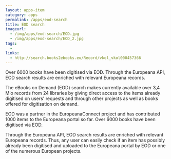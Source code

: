 ```yaml
---
layout: apps-item
category: apps
permalink: /apps/eod-search
title: EOD search
imageurl:
  - /img/apps/eod-search/EOD.jpg
  - /img/apps/eod-search/EOD_2.jpg
tags:
  - 
links:
  - http://search.books2ebooks.eu/Record/vkol_vkol000457366
---
```


Over 6000 books have been digitised via EOD. Through the Europeana API, EOD search results are enriched with relevant Europeana records.

The eBooks on Demand (EOD) search makes currently available over 3,4 Mio records from 24 libraries by giving direct access to the items already digitised on users' requests and through other projects as well as books offered for digitisation on demand. 

EOD was a partner in the EuropeanaConnect project and has contributed 1000 items to the Europeana portal so far. Over 6000 books have been digitised via EOD. 

Through the Europeana API, EOD search results are enriched with relevant Europeana records. Thus, any user can easily check if an item has possibly already been digitised and uploaded to the Europeana portal by EOD or one of the numerous European projects.

